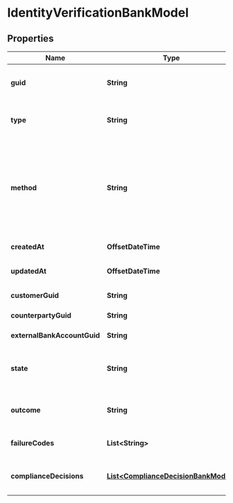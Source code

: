 

# IdentityVerificationBankModel


## Properties

| Name | Type | Description | Notes |
|------------ | ------------- | ------------- | -------------|
|**guid** | **String** | Auto-generated unique identifier for the identity verification. |  [optional] |
|**type** | **String** | The identity verification type; one of kyc, bank_account, or counterparty. |  [optional] |
|**method** | **String** | The identity verification method; one of attested, document_submission, id_and_selfie, tax_id_and_selfie, business_registration, plaid_identity_match, attested_ownership, account_ownership, or watchlists. |  [optional] |
|**createdAt** | **OffsetDateTime** | ISO8601 datetime the record was created at. |  [optional] |
|**updatedAt** | **OffsetDateTime** | ISO8601 datetime the record was last updated at. |  [optional] |
|**customerGuid** | **String** | The customer&#39;s identifier. |  [optional] |
|**counterpartyGuid** | **String** | The counterparty&#39;s identifier. |  [optional] |
|**externalBankAccountGuid** | **String** | The external bank account&#39;s identifier. |  [optional] |
|**state** | **String** | The identity verification state; one of storing, waiting, pending, reviewing, expired, or completed. |  [optional] |
|**outcome** | **String** | The identity verification outcome; one of passed or failed. |  [optional] |
|**failureCodes** | **List&lt;String&gt;** | The reason codes explaining the outcome. |  [optional] |
|**complianceDecisions** | [**List&lt;ComplianceDecisionBankModel&gt;**](ComplianceDecisionBankModel.md) | The compliance decisions associated with the identity verification. |  [optional] |



